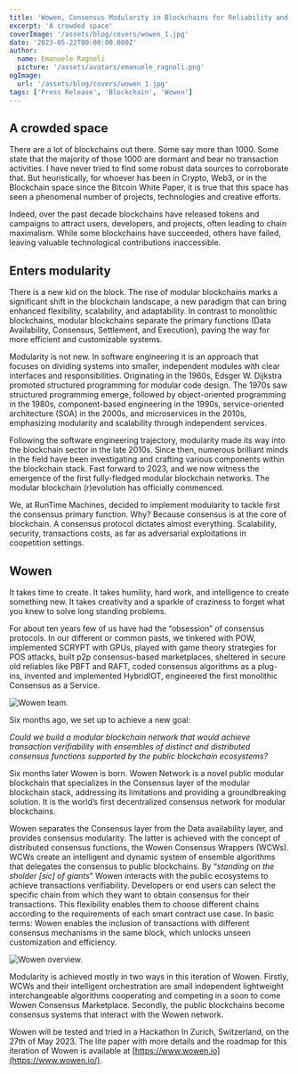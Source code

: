 ```yaml
---
title: 'Wowen, Consensus Modularity in Blockchains for Reliability and Optimization'
excerpt: 'A crowded space'
coverImage: '/assets/blog/covers/wowen_1.jpg'
date: '2023-05-22T00:00:00.000Z'
author:
  name: Emanuele Ragnoli
  picture: '/assets/avatars/emanuele_ragnoli.png'
ogImage:
  url: '/assets/blog/covers/wowen_1.jpg'
tags: ['Press Release', 'Blockchain', 'Wowen']
---
```


## A crowded space

There are a lot of blockchains out there. Some say more than 1000. Some state that the majority of those 1000 are dormant and bear no transaction activities. I have never tried to find some robust data sources to corroborate that. But heuristically, for whoever has been in Crypto, Web3, or in the Blockchain space since the Bitcoin White Paper, it is true that this space has seen a phenomenal number of projects, technologies and creative efforts.

Indeed, over the past decade blockchains have released tokens and campaigns to attract users, developers, and projects, often leading to chain maximalism. While some blockchains have succeeded, others have failed, leaving valuable technological contributions inaccessible.

## Enters modularity

There is a new kid on the block. The rise of modular blockchains marks a significant shift in the blockchain landscape, a new paradigm that can bring enhanced flexibility, scalability, and adaptability. In contrast to monolithic blockchains, modular blockchains separate the primary functions (Data Availability, Consensus, Settlement, and Execution), paving the way for more efficient and customizable systems.

Modularity is not new. In software engineering it is an approach that focuses on dividing systems into smaller, independent modules with clear interfaces and responsibilities. Originating in the 1960s, Edsger W. Dijkstra promoted structured programming for modular code design. The 1970s saw structured programming emerge, followed by object-oriented programming in the 1980s, component-based engineering in the 1990s, service-oriented architecture (SOA) in the 2000s, and microservices in the 2010s, emphasizing modularity and scalability through independent services.

Following the software engineering trajectory, modularity made its way into the blockchain sector in the late 2010s. Since then, numerous brilliant minds in the field have been investigating and crafting various components within the blockchain stack. Fast forward to 2023, and we now witness the emergence of the first fully-fledged modular blockchain networks. The modular blockchain (r)evolution has officially commenced.

We, at RunTime Machines, decided to implement modularity to tackle first the consensus primary function. Why? Because consensus is at the core of blockchain. A consensus protocol dictates almost everything. Scalability, security, transactions costs, as far as adversarial exploitations in coopetition settings.

## Wowen

It takes time to create. It takes humility, hard work, and intelligence to create something new. It takes creativity and a sparkle of craziness to forget what you knew to solve long standing problems.

For about ten years few of us have had the “obsession” of consensus protocols. In our different or common pasts, we tinkered with POW, implemented SCRYPT with GPUs, played with game theory strategies for POS attacks, built p2p consensus-based marketplaces, sheltered in secure old reliables like PBFT and RAFT, coded consensus algorithms as a plug-ins, invented and implemented HybridIOT, engineered the first monolithic Consensus as a Service.

![Wowen team.](/assets/blog/visuals/wowen_1_team.jpg#width-50#max-width-fit)

Six months ago, we set up to achieve a new goal:

_Could we build a modular blockchain network that would achieve transaction verifiability with ensembles of distinct and distributed consensus functions supported by the public blockchain ecosystems?_

Six months later Wowen is born. Wowen Network is a novel public modular blockchain that specializes in the Consensus layer of the modular blockchain stack, addressing its limitations and providing a groundbreaking solution. It is the world’s first decentralized consensus network for modular blockchains.

Wowen separates the Consensus layer from the Data availability layer, and provides consensus modularity. The latter is achieved with the concept of distributed consensus functions, the Wowen Consensus Wrappers (WCWs). WCWs create an intelligent and dynamic system of ensemble algorithms that delegates the consensus to public blockchains. By “_standing on the sholder [sic] of giants_” Wowen interacts with the public ecosystems to achieve transactions verifiability. Developers or end users can select the specific chain from which they want to obtain consensus for their transactions. This flexibility enables them to choose different chains according to the requirements of each smart contract use case. In basic terms: Wowen enables the inclusion of transactions with different consensus mechanisms in the same block, which unlocks unseen customization and efficiency.

![Wowen overview.](/assets/blog/covers/wowen_1.jpg#max-width-fit)

Modularity is achieved mostly in two ways in this iteration of Wowen. Firstly, WCWs and their intelligent orchestration are small independent lightweight interchangeable algorithms cooperating and competing in a soon to come Wowen Consensus Marketplace. Secondly, the public blockchains become consensus systems that interact with the Wowen network.

Wowen will be tested and tried in a Hackathon In Zurich, Switzerland, on the 27th of May 2023. The lite paper with more details and the roadmap for this iteration of Wowen is available at [https://www.wowen.io](https://www.wowen.io/).
